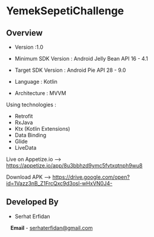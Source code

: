 # YemekSepetiChallenge

## Overview

* Version :1.0
* Minimum SDK Version : Android Jelly Bean API 16 - 4.1
* Target SDK Version : Android Pie API 28 - 9.0

* Language : Kotlin
* Architecture : MVVM

Using technologies :
* Retrofit
* RxJava
* Ktx (Kotlin Extensions)
* Data Binding
* Glide
* LiveData

Live on Appetize.io --> https://appetize.io/app/8u3bbhzd9ymc5fvtxqtnph9wu8

Download APK --> https://drive.google.com/open?id=1Vazz3nB_Z1FrcQxc9d3osl-wHxVN0J4-

## Developed By

* Serhat Erfidan
 
&nbsp;&nbsp;&nbsp;**Email** - serhaterfidan@gmail.com
